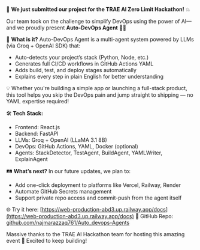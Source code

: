 🚀 **We just submitted our project for the TRAE AI Zero Limit Hackathon!** 💥

Our team took on the challenge to simplify DevOps using the power of AI—and we proudly present **Auto-DevOps Agent** 🤖💡

🔧 **What is it?**
Auto-DevOps Agent is a multi-agent system powered by LLMs (via Groq + OpenAI SDK) that:

* Auto-detects your project’s stack (Python, Node, etc.)
* Generates full CI/CD workflows in GitHub Actions YAML
* Adds build, test, and deploy stages automatically
* Explains every step in plain English for better understanding

💡 Whether you're building a simple app or launching a full-stack product, this tool helps you skip the DevOps pain and jump straight to shipping — no YAML expertise required!

🛠 **Tech Stack:**

* Frontend: React.js
* Backend: FastAPI
* LLMs: Groq + OpenAI (LLaMA 3.1 8B)
* DevOps: GitHub Actions, YAML, Docker (optional)
* Agents: StackDetector, TestAgent, BuildAgent, YAMLWriter, ExplainAgent

🛤️ **What’s next?**
In our future updates, we plan to:

* Add one-click deployment to platforms like Vercel, Railway, Render
* Automate GitHub Secrets management
* Support private repo access and commit-push from the agent itself

🌐 Try it here: [https://web-production-abd3.up.railway.app/docs](https://web-production-abd3.up.railway.app/docs)
📂 GitHub Repo: [github.com/najmarazzaq761/Auto\_devops-Agents](https://github.com/najmarazzaq761/Auto_devops-Agents)

Massive thanks to the TRAE AI Hackathon team for hosting this amazing event 🙌
Excited to keep building! 
